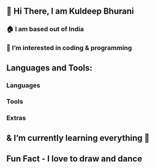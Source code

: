 ## 👋 Hi There, I am Kuldeep Bhurani
### 🏠 I am based out of India
### 👀 I’m interested in coding & programming
## Languages and Tools:
### Languages
### Tools
### Extras
## & I’m currently learning everything 🤣
## Fun Fact - I love to draw and dance

<!---
Kuldeep-Bhurani/Kuldeep-Bhurani is a ✨ special ✨ repository because its `README.md` (this file) appears on your GitHub profile.
You can click the Preview link to take a look at your changes.
--->
